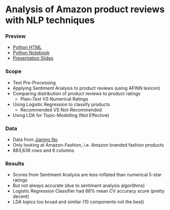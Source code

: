 # Analysis of Amazon product reviews with NLP techniques

### Preview
- [Python HTML](http://htmlpreview.github.io/?https://raw.githubusercontent.com/gl2668/amazon_product_reviews/master/NLP_Final_Project.html)
- [Python Notebook](https://github.com/gl2668/amazon_product_reviews/blob/master/final_project.ipynb)
- [Presentation Slides](https://github.com/gl2668/amazon_product_reviews/blob/master/NLP_Final_Project.pdf)

### Scope
- Text Pre-Processing
- Applying Sentiment Analysis to product reviews (using AFINN lexicon)
- Comparing distribution of product reviews to product ratings
  - Plain-Text VS Numerical Ratings
- Using Logistic Regression to classify products
  - Recommended VS Not-Recommended
- Using LDA for Topic-Modelling (Not Effective)

### Data
- Data from [Jianmo No](https://nijianmo.github.io/amazon/index.html)
- Only looking at Amazon-Fashion, i.e. Amazon branded fashion products
- 883,636 rows and 6 columns

### Results
- Scores from Sentiment Analysis are less-inflated than numerical 5-star ratings
- But not always accurate (due to sentiment analysis algorithms)
- Logistic Regression Classifier had 88% mean CV accuracy score (pretty decent)
- LDA topics too broad and similar (10 components not the best)
